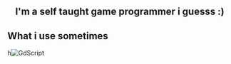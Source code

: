 <h2 align="center">
I'm a self taught game programmer i guesss :)
</h2> 



##  What i use sometimes
h![GdScript](https://custom-icon-badges.demolab.com/badge/GdScript-blue.svg?logo=https://raw.githubusercontent.com/username/repo/main/images/1.png)


